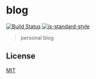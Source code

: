# blog
[![Build Status](https://img.shields.io/travis/YerkoPalma/blog/master.svg?style=flat-square)](https://travis-ci.org/YerkoPalma/blog) [![js-standard-style](https://img.shields.io/badge/code%20style-standard-brightgreen.svg?style=flat-square)](https://github.com/feross/standard)

> personal blog

## License
[MIT](/license)
